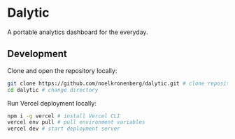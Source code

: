 # Dalytic

A portable analytics dashboard for the everyday.

## Development

Clone and open the repository locally:

```bash
git clone https://github.com/noelkronenberg/dalytic.git # clone repository
cd dalytic # change directory
```

Run Vercel deployment locally:

```bash
npm i -g vercel # install Vercel CLI
vercel env pull # pull environment variables
vercel dev # start deployment server
```
